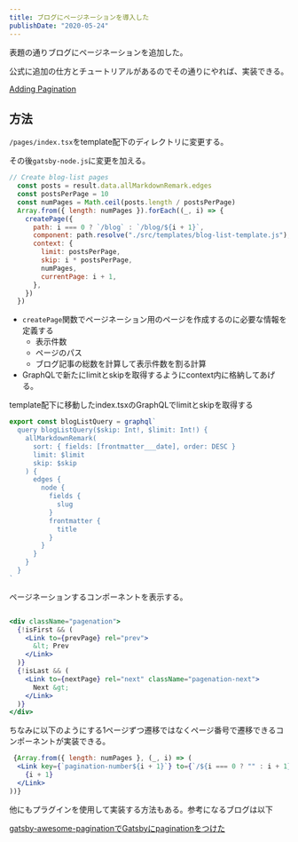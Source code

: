 ```yaml
---
title: ブログにページネーションを導入した
publishDate: "2020-05-24"
---
```


表題の通りブログにページネーションを追加した。

公式に追加の仕方とチュートリアルがあるのでその通りにやれば、実装できる。

[Adding Pagination](https://www.gatsbyjs.org/docs/adding-pagination/)

## 方法

 ```/pages/index.tsx```をtemplate配下のディレクトリに変更する。

その後```gatsby-node.js```に変更を加える。

```jsx
// Create blog-list pages
  const posts = result.data.allMarkdownRemark.edges
  const postsPerPage = 10
  const numPages = Math.ceil(posts.length / postsPerPage)
  Array.from({ length: numPages }).forEach((_, i) => {
    createPage({
      path: i === 0 ? `/blog` : `/blog/${i + 1}`,
      component: path.resolve("./src/templates/blog-list-template.js"),
      context: {
        limit: postsPerPage,
        skip: i * postsPerPage,
        numPages,
        currentPage: i + 1,
      },
    })
  })


```

- ```createPage```関数でページネーション用のページを作成するのに必要な情報を定義する
  - 表示件数
  - ページのパス
  - ブログ記事の総数を計算して表示件数を割る計算
- GraphQLで新たにlimitとskipを取得するようにcontext内に格納してあげる。

template配下に移動したindex.tsxのGraphQLでlimitとskipを取得する

```jsx
export const blogListQuery = graphql`
  query blogListQuery($skip: Int!, $limit: Int!) {
    allMarkdownRemark(
      sort: { fields: [frontmatter___date], order: DESC }
      limit: $limit
      skip: $skip
    ) {
      edges {
        node {
          fields {
            slug
          }
          frontmatter {
            title
          }
        }
      }
    }
  }
`

```

ページネーションするコンポーネントを表示する。


```jsx

<div className="pagenation">
  {!isFirst && (
    <Link to={prevPage} rel="prev">
      &lt; Prev
    </Link>
  )}
  {!isLast && (
    <Link to={nextPage} rel="next" className="pagenation-next">
      Next &gt;
    </Link>
  )}
</div>

```

ちなみに以下のようにする1ページずつ遷移ではなくページ番号で遷移できるコンポーネントが実装できる。

```jsx
 {Array.from({ length: numPages }, (_, i) => (
  <Link key={`pagination-number${i + 1}`} to={`/${i === 0 ? "" : i + 1}`}>
    {i + 1}
  </Link>
))}

```

他にもプラグインを使用して実装する方法もある。参考になるブログは以下

[gatsby-awesome-paginationでGatsbyにpaginationをつけた](https://www.terrier.dev/blog/2019/20190306231739-gatsby-awesome-pagination-gatsby-pagination/)